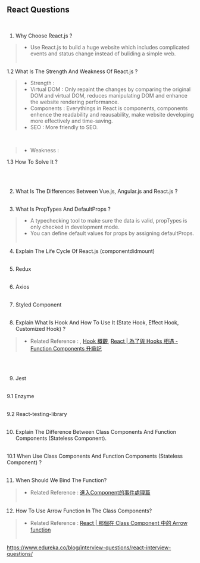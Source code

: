 ## React Questions
<br/>

1. Why Choose React.js ?

> - Use React.js to build a huge website which includes complicated events and status change instead of buliding a simple web.<br /><br/>

1.2 What Is The Strength And Weakness Of React.js ?

> - Strength : 
> - Virtual DOM : Only repaint the changes by comparing the original DOM and virtual DOM, reduces manipulating DOM and enhance the website rendering performance.</br>
> - Components : Everythings in React is components, components enhence the readability and reausability, make website developing more effectively and time-saving.</br>
> - SEO : More friendly to SEO.
<br/>

> - Weakness : 

1.3 How To Solve It ?

<br/><br/>

2. What Is The Differences Between Vue.js, Angular.js and React.js ?
<br/><br/>

3. What Is PropTypes And DefaultProps ?
> - A typechecking tool to make sure the data is valid, propTypes is only checked in development mode.
> - You can define default values for props by assigning defaultProps.
<br/><br/>


4. Explain The Life Cycle Of React.js (componentdidmount)
<br/><br/>

5. Redux
<br/><br/>

6. Axios
<br/><br/>

7. Styled Component
<br/><br/>

8. Explain What Is Hook And How To Use It (State Hook, Effect Hook, Customized Hook) ?
> - Related Reference : [](https://zh-hant.reactjs.org/docs/hooks-state.html), [Hook 概觀](https://zh-hant.reactjs.org/docs/hooks-overview.html), [React | 為了與 Hooks 相遇 - Function Components 升級記](https://medium.com/enjoy-life-enjoy-coding/react-%E7%82%BA%E4%BA%86%E8%88%87-hooks-%E7%9B%B8%E9%81%87-function-components-%E5%8D%87%E7%B4%9A%E8%A8%98-86869d869a45)

<br/><br/>

9. Jest
<br/><br/>

9.1 Enzyme
<br/><br/>

9.2 React-testing-library
<br/><br/>

10. Explain The Difference Between Class Components And Function Components (Stateless Component).
<br/><br/>

10.1 When Use Class Components And Function Components (Stateless Component) ?
<br/><br/>

11. When Should We Bind The Function?
> - Related Reference : [進入Component的事件處理篇](https://ithelp.ithome.com.tw/articles/10200941)
<br/><br/>

12. How To Use Arrow Function In The Class Components?
> - Related Reference : [React | 那個在 Class Component 中的 Arrow function ](https://medium.com/enjoy-life-enjoy-coding/react-%E9%82%A3%E5%80%8B%E5%9C%A8-class-component-%E4%B8%AD%E7%9A%84-arrow-function-%E7%AE%AD%E9%A0%AD%E5%87%BD%E5%BC%8F-b5fa02db94a1)
<br/><br/>

https://www.edureka.co/blog/interview-questions/react-interview-questions/
